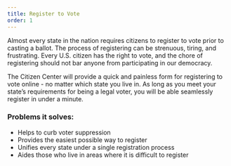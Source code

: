```yaml
---
title: Register to Vote
order: 1
---
```


Almost every state in the nation requires citizens to register to vote prior to casting a ballot. The process of registering can be strenuous, tiring, and frustrating. Every U.S. citizen has the right to vote, and the chore of registering should not bar anyone from participating in our democracy. 

The Citizen Center will provide a quick and painless form for registering to vote online - no matter which state you live in. As long as you meet your state’s requirements for being a legal voter, you will be able seamlessly register in under a minute.

### Problems it solves:
- Helps to curb voter suppression
- Provides the easiest possible way to register
- Unifies every state under a single registration process
- Aides those who live in areas where it is difficult to register
